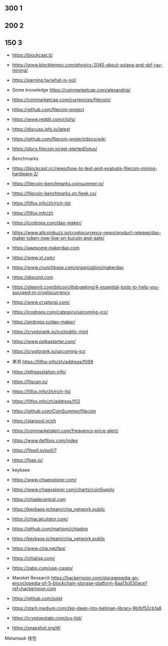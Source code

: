 ## 300 1
## 200 2
## 150 3
* https://blockcast.it/
* https://www.blocktempo.com/physics-2045-about-solana-and-sbf-ray-mining/
* https://earning.tw/what-is-sol/
* Some knowledge https://coinmarketcap.com/alexandria/

* https://coinmarketcap.com/currencies/filecoin/
* https://github.com/filecoin-project
* https://www.reddit.com/r/ipfs/
* https://discuss.ipfs.io/latest
* https://github.com/filecoin-project/docs/wiki
* https://docs.filecoin.io/get-started/lotus/
* Benchmarks
 * https://blockcast.cc/news/how-to-test-and-evaluate-filecoin-mining-hardware-2/
 * https://filecoin-benchmarks.coinsummer.io/
 * https://filecoin-benchmarks.on.fleek.co/
* https://filfox.info/zh/rich-list
* https://filfox.info/zh
* https://icodrops.com/dao-maker/
* https://www.altcoinbuzz.io/cryptocurrency-news/product-release/dao-maker-token-now-live-on-kucoin-and-gate/
* https://awesome.makerdao.com
* https://www.xt.com/
* https://www.crunchbase.com/organization/makerdao
* https://discord.com
* https://steemit.com/bitcoin/@dogeking/4-essential-tools-to-help-you-succeed-in-cryptocurrency
* https://www.cryptorai.com/
* https://icodrops.com/category/upcoming-ico/
* https://airdrops.io/dao-maker/
* https://cryptorank.io/ico/public-mint
* https://www.polkastarter.com/
* https://cryptorank.io/upcoming-ico
* 黑洞 https://filfox.info/zh/address/f099
* https://ethgasstation.info/
* https://filscan.io/
* https://filfox.info/zh/rich-list
* https://filfox.info/zh/address/f02
* https://github.com/CoinSummer/filecoin
* https://starpool.in/zh
* https://coinmarketalert.com/frequency-price-alert/
* https://www.defibox.com/index
* https://filpoll.io/poll/7
* https://fgas.io/
* keybase
* https://www.chiaexplorer.com/
* https://www.chiaexplorer.com/charts/coinSupply
* https://chiadecentral.com
* https://keybase.io/team/chia_network.public
* https://chiacalculator.com/
* https://github.com/martomi/chiadog
* https://keybase.io/team/chia_network.public
* https://www.chia.net/faq/
* https://chialisp.com/
* https://zabo.com/use-cases/
* Mareket Research https://hackernoon.com/storagepedia-an-encyclopedia-of-5-blockchain-storage-platform-8aa13c630ace?ref=hackernoon.com
* https://github.com/solid
* https://starli.medium.com/zkp-deep-into-bellman-library-9b1bf52cb1a6
* https://cryptopotato.com/ico-list/
* https://snapshot.org/#/

Metamask 钱包
